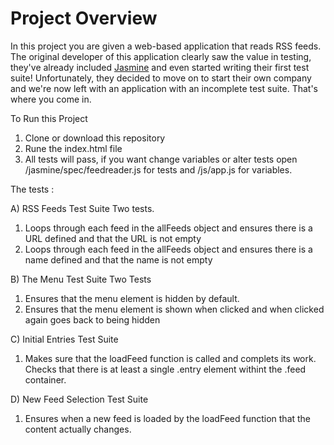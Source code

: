 # Project Overview

In this project you are given a web-based application that reads RSS feeds. The original developer of this application clearly saw the value in testing, they've already included [Jasmine](http://jasmine.github.io/) and even started writing their first test suite! Unfortunately, they decided to move on to start their own company and we're now left with an application with an incomplete test suite. That's where you come in.


To Run this Project

1) Clone or download this repository 
2) Rune the index.html file
3) All tests will pass, if you want change variables or alter tests open 
/jasmine/spec/feedreader.js for tests
and 
/js/app.js for variables. 

The tests :

A) RSS Feeds Test Suite
Two tests.
1) Loops through each feed in the allFeeds object and ensures there is a URL defined and that the URL is not empty
2) Loops through each feed in the allFeeds object and ensures there is a name defined and that the name is not empty

B) The Menu Test Suite
Two Tests
1) Ensures that the menu element is hidden by default. 
2) Ensures that the menu element is shown when clicked and when clicked again goes 
back to being hidden

C) Initial Entries Test Suite
1) Makes sure that the loadFeed function is called and complets its work.
Checks that there is at least a single .entry element withint the .feed container.

D) New Feed Selection Test Suite
1) Ensures when a new feed is loaded by the loadFeed function that the content actually changes. 